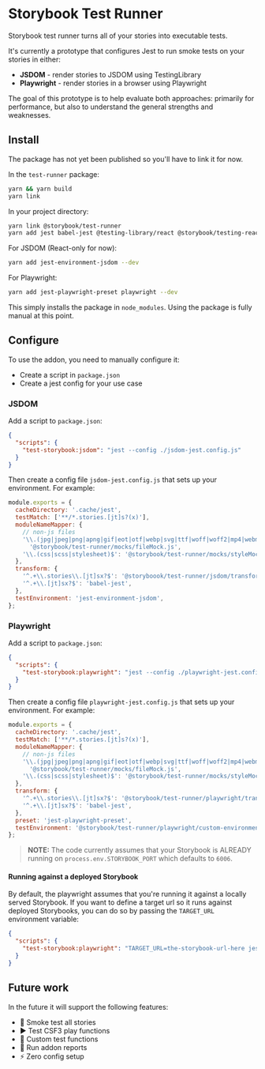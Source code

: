 # Storybook Test Runner

Storybook test runner turns all of your stories into executable tests.

It's currently a prototype that configures Jest to run smoke tests on your stories in either:

- **JSDOM** - render stories to JSDOM using TestingLibrary
- **Playwright** - render stories in a browser using Playwright

The goal of this prototype is to help evaluate both approaches: primarily for performance, but also to understand the general strengths and weaknesses.

## Install

The package has not yet been published so you'll have to link it for now.

In the `test-runner` package:

```sh
yarn && yarn build
yarn link
```

In your project directory:

```sh
yarn link @storybook/test-runner
yarn add jest babel-jest @testing-library/react @storybook/testing-react --dev
```

For JSDOM (React-only for now):

```sh
yarn add jest-environment-jsdom --dev
```

For Playwright:

```sh
yarn add jest-playwright-preset playwright --dev
```

This simply installs the package in `node_modules`. Using the package is fully manual at this point.

## Configure

To use the addon, you need to manually configure it:

- Create a script in `package.json`
- Create a jest config for your use case

### JSDOM

Add a script to `package.json`:

```json
{
  "scripts": {
    "test-storybook:jsdom": "jest --config ./jsdom-jest.config.js"
  }
}
```

Then create a config file `jsdom-jest.config.js` that sets up your environment. For example:

```js
module.exports = {
  cacheDirectory: '.cache/jest',
  testMatch: ['**/*.stories.[jt]s?(x)'],
  moduleNameMapper: {
    // non-js files
    '\\.(jpg|jpeg|png|apng|gif|eot|otf|webp|svg|ttf|woff|woff2|mp4|webm|wav|mp3|m4a|aac|oga)$':
      '@storybook/test-runner/mocks/fileMock.js',
    '\\.(css|scss|stylesheet)$': '@storybook/test-runner/mocks/styleMock.js',
  },
  transform: {
    '^.+\\.stories\\.[jt]sx?$': '@storyboook/test-runner/jsdom/transform',
    '^.+\\.[jt]sx?$': 'babel-jest',
  },
  testEnvironment: 'jest-environment-jsdom',
};
```

### Playwright

Add a script to `package.json`:

```json
{
  "scripts": {
    "test-storybook:playwright": "jest --config ./playwright-jest.config.js"
  }
}
```

Then create a config file `playwright-jest.config.js` that sets up your environment. For example:

```js
module.exports = {
  cacheDirectory: '.cache/jest',
  testMatch: ['**/*.stories.[jt]s?(x)'],
  moduleNameMapper: {
    // non-js files
    '\\.(jpg|jpeg|png|apng|gif|eot|otf|webp|svg|ttf|woff|woff2|mp4|webm|wav|mp3|m4a|aac|oga)$':
      '@storybook/test-runner/mocks/fileMock.js',
    '\\.(css|scss|stylesheet)$': '@storybook/test-runner/mocks/styleMock.js',
  },
  transform: {
    '^.+\\.stories\\.[jt]sx?$': '@storybook/test-runner/playwright/transform',
    '^.+\\.[jt]sx?$': 'babel-jest',
  },
  preset: 'jest-playwright-preset',
  testEnvironment: '@storybook/test-runner/playwright/custom-environment.js',
};
```

> **NOTE:** The code currently assumes that your Storybook is ALREADY running on `process.env.STORYBOOK_PORT` which defaults to `6006`.

#### Running against a deployed Storybook

By default, the playwright assumes that you're running it against a locally served Storybook.
If you want to define a target url so it runs against deployed Storybooks, you can do so by passing the `TARGET_URL` environment variable:

```json
{
  "scripts": {
    "test-storybook:playwright": "TARGET_URL=the-storybook-url-here jest --config ./playwright-jest.config.js"
  }
}
```

## Future work

In the future it will support the following features:

- 💨 Smoke test all stories
- ▶️ Test CSF3 play functions
- 🧪 Custom test functions
- 📄 Run addon reports
- ⚡️ Zero config setup
